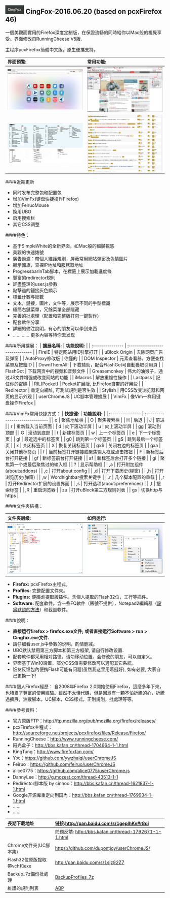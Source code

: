 ## ![icon](img/icon.jpg) CingFox-2016.06.20 (based on pcxFirefox 46)

一個美觀而實用的Firefox深度定制版，在保證流畅的同時給你以Mac般的視覺享受。界面修攺自RunningCheese V5版.

主程序pcxFirefox簡體中文版，原生便攜支持。

| 界面預覧:                                    | 常用功能:                                    |
| :--------------------------------------- | :--------------------------------------- |
| <img width="410" src="img/preview.jpg" > | <img width="410" src="img/preview-2.jpg" > |
| <img width="410" src="img/vimfx.jpg" > | <img width="410" src="img/vimfx-2.jpg" > |

####近期更新
- 同时发布完整包和配置包
- 增加VimFx(键盘快捷操作Firefox)
- 增加FeiruoMouse
- 換用UBO
- 启用搜索栏
- 其它CSS调整

####特色：
- 基于SimpleWhite的全新界面，如Mac般的細膩視感
- 美觀的快速拨號
- 廣告過濾：帶個人維護規則，屏蔽常用網站彈窗及色情圖片
- 顯示國旗，查探IP地址和服務器地址
- ProgressbarInTab腳本，在標籤上展示加載進度條
- 豐富的redirector規則
- 詳盡整理的user.js參數
- 點擊過的鏈接灰色顯示
- 標籤计數与總數
- 文本，鏈接，圖片，文件等，展示不同的手型標識
- 極簡右鍵菜單，冗餘菜單全部隱藏
- 完善的批處理（配置和完整版打包一鍵製作）
- 配套軟件分享
- 詳細的備注說明，有心的朋友可以學到東西
- …… …… 更多內容等待你去发现

####所用擴展：
| **擴展名稱:**        | **功能說明:**                       |
| :--------------- | :------------------------------ |
| FireIE           | 特定网站用IE引擎打开                     |
| uBlock Origin     | 去除网页广告及弹窗                       |
| AutoProxy修改版     | 你懂的                             |
| DOM Inspector    | 元素查看器，方便查找菜單及按鈕ID               |
| DownThemAll!     | 下載辅助，配合FlashGot可自動獲取引用頁         |
| FlashGot         | 下载网页中的视频和音频文件                   |
| Greasemonkey     | 伟大的油猴子，通过JS文件增强或改变网站的功能         |
| iMacros          | 解放重複性操作                         |
| Lastpass         | 記住你的密碼                          |
| RIL(Pocket)      | Pocket扩展版, 比Firefox自带的好用些       |
| Redirector       | 重定向網址, 可測試規則是否生效                |
| Stylish          | 用CSS改变浏览器和网页的显示外观               |
| userChromeJS     | UC腳本管理擴展                        |
| VimFx     | 像Vim一样用键盘操作Firefox                       |

####VimFx常用快捷方式：
| **快捷键:**        | **功能說明:**                       |
| :--------------- | :------------------------------ |
| o           | 聚焦地址栏                     |
| O           | 聚焦搜索栏                     |
| H           | 后退                     |
| J           | 前进                     |
| r           | 重新载入当前页面                     |
| d           | 向下滚动半屏                     |
| u           | 向上滚动半屏                     |
| gg           | 滚动到顶部                     |
| G           | 滚动到底部                     |
| t           | 新建标签页                     |
| w           | 上一个标签页                     |
| e           | 下一个标签页                     |
| gl           | 最近选中的标签页                     |
| g0           | 跳到第一个标签页                     |
| g$           | 跳到最后一个标签页                     |
| x           | 关闭标签页                     |
| X           | 恢复关闭标签页                     |
| gx$           | 关闭右边的标签页                     |
| gxa           | 关闭其他标签页                     |
| f           | 当前标签打开链接或聚焦输入框或点击按钮                     |
| F           | 新标签后台打开链接                     |
| gf           | 新标签前台打开链接                     |
| af           | 新标签后台打开多个链接                     |
| gi           | 聚焦第一个或最后聚焦过的输入框                     |
| ?           | 显示帮助框                     |
| ,a           | 打开附加组件(about:addons)                     |
| ,c           | 打开about:config                   |
| ,d           | 打开下载历史(弹窗)                   |
| ,h           | 打开浏览历史(弹窗)                   |
| ,w           | Wordhightbar搜索关键字                   |
| .r           | 几个脚本配置的重载                   |
| ,r           | 打开Redirector扩展的设置界面                   |
| ,s           | 打开选项(about:preferences)                   |
| ,t           | 搜索标签                  |
| ,R           | 重启浏览器                   |
| zu           | 打开uBlock第三方规则列表                   |
| gs           | 切换http与https                   |


####文件夾結構：

| 文件夹层级:                                   | 如何运行:                                |
| :--------------------------------------- | :----------------------------------- |
| <img width="410" src="img/folder-structure.jpg" > | <img width="410" src="img/run.jpg" > |

- **Firefox:** pcxFirefox主程式。
- **Profiles:** 完整配置文件夾。
- **Plugins:** 便攜dll提取版插件。含個人提取的Flash32位，工行等插件。
- **Software:** 配套軟件。含一些FQ軟件（賬號不提供），Notepad2編輯器（[設爲默認的方法](https://github.com/dupontjoy/userChromeJS/blob/master/SubScript/setRelativeEditPath.uc.js)）和截圖軟件。

####說明：
- **直接运行firefox > firefox.exe文件; 或者直接运行Software > run > Cingfox.exe文件.**
- 請仔细看user.js中參數的说明，酌情删减。
- UBO默认禁用第三方脚本和第三方框架, 请自行修改设置.
- 配套軟件都采用相对路径，请勿移动位置。会修改的朋友，可以自定义。
- 界面基于Win10設置，部分CSS值需要修改可以適配其它系統。
- 饭友反馈包內便携Flash可能有问题(虽然我这里用着挺好), 如有必要, 大家自己更換一下!

####個人Firefox經歷：
自2008年Firefox 2.0開始使用Firefox，這麼多年下來，也積累了豐富的使用經驗。雖然不太懂代碼，但是因爲有一顆不怕折騰的心，折騰過擴展，油猴腳本，UC腳本，CSS樣式，正則規則，批處理等等。

####參考資料：
- 官方原版FTP：http://ftp.mozilla.org/pub/mozilla.org/firefox/releases/
- pcxFirefox主程式：http://sourceforge.net/projects/pcxfirefox/files/Release/Firefox/
- RunningCheese：http://www.runningcheese.com/
- 阳光盒子：http://bbs.kafan.cn/thread-1704664-1-1.html
- KingTung：http://www.firefoxfan.com/
- Y大：https://github.com/ywzhaiqi/userChromeJS
- Feiruo：https://github.com/feiruo/userChromeJS
- alice0775：https://github.com/alice0775/userChrome.js
- DannyLee：http://g.mozest.com/thread-43513-1-1
- Redirector腳本版 by cinhoo：http://bbs.kafan.cn/thread-1621837-1-1.html
- Google开源库重定向到国內：http://bbs.kafan.cn/thread-1769934-1-1.html
- ……
- ……

| **長期下載地址**           | 链接:http://pan.baidu.com/s/1gepIhKv#r8di  |
| :------------------- | :--------------------------------------- |
|                      | 問題反饋: http://bbs.kafan.cn/thread-1792671-1-1.html |
| Chrome文件夾(UC腳本集)     | https://github.com/dupontjoy/userChromeJS/ |
| Flash32位原版提取帶vch和exe | http://pan.baidu.com/s/1sjz92Z7          |
| Backup_7z備份批處理       | [BackupProfiles_7z](../BackupProfiles_7z) |
| 維護的規則列表              | [ABP](https://github.com/dupontjoy/customization/raw/master/Rules/ABP/Floating-n-Porn-Ads-Filter.txt) |



